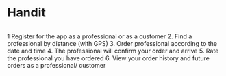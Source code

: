 # Handit

## 
1 Register for the app as a professional or as a customer
2. Find a professional by distance (with GPS)
3. Order professional according to the date and time
4. The professional will confirm your order and arrive
5. Rate the professional you have ordered
6. View your order history and future orders as a professional/ customer

